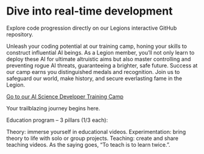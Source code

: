 # Dive into real-time development 
Explore code progression directly on our Legions interactive GitHub repository.

Unleash your coding potential at our training camp, honing your skills to construct influential AI beings. As a Legion member, you’ll not only learn to deploy these AI for ultimate altruistic aims but also master controlling and preventing rogue AI threats, guaranteeing a brighter, safe future. Success at our camp earns you distinguished medals and recognition. Join us to safeguard our world, make history, and secure everlasting fame in the Legion.


[Go to our AI Science Developer Training Camp](https://aga.vision/training-camp)

Your trailblazing journey begins here.

Education program – 3 pillars (1/3 each):

Theory: immerse yourself in educational videos.
Experimentation: bring theory to life with solo or group projects.
Teaching: create and share teaching videos. As the saying goes, “To teach is to learn twice.”.
